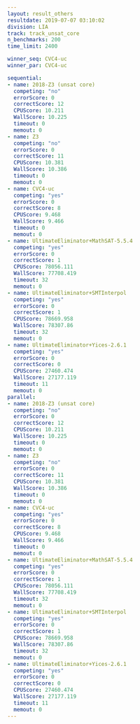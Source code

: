 ```yaml
---
layout: result_others
resultdate: 2019-07-07 03:10:02
division: LIA
track: track_unsat_core
n_benchmarks: 200
time_limit: 2400

winner_seq: CVC4-uc
winner_par: CVC4-uc

sequential:
- name: 2018-Z3 (unsat core)
  competing: "no"
  errorScore: 0
  correctScore: 12
  CPUScore: 10.211
  WallScore: 10.225
  timeout: 0
  memout: 0
- name: Z3
  competing: "no"
  errorScore: 0
  correctScore: 11
  CPUScore: 10.381
  WallScore: 10.386
  timeout: 0
  memout: 0
- name: CVC4-uc
  competing: "yes"
  errorScore: 0
  correctScore: 8
  CPUScore: 9.468
  WallScore: 9.466
  timeout: 0
  memout: 0
- name: UltimateEliminator+MathSAT-5.5.4
  competing: "yes"
  errorScore: 0
  correctScore: 1
  CPUScore: 78056.111
  WallScore: 77708.419
  timeout: 32
  memout: 0
- name: UltimateEliminator+SMTInterpol
  competing: "yes"
  errorScore: 0
  correctScore: 1
  CPUScore: 78669.958
  WallScore: 78307.86
  timeout: 32
  memout: 0
- name: UltimateEliminator+Yices-2.6.1
  competing: "yes"
  errorScore: 0
  correctScore: 0
  CPUScore: 27460.474
  WallScore: 27177.119
  timeout: 11
  memout: 0
parallel:
- name: 2018-Z3 (unsat core)
  competing: "no"
  errorScore: 0
  correctScore: 12
  CPUScore: 10.211
  WallScore: 10.225
  timeout: 0
  memout: 0
- name: Z3
  competing: "no"
  errorScore: 0
  correctScore: 11
  CPUScore: 10.381
  WallScore: 10.386
  timeout: 0
  memout: 0
- name: CVC4-uc
  competing: "yes"
  errorScore: 0
  correctScore: 8
  CPUScore: 9.468
  WallScore: 9.466
  timeout: 0
  memout: 0
- name: UltimateEliminator+MathSAT-5.5.4
  competing: "yes"
  errorScore: 0
  correctScore: 1
  CPUScore: 78056.111
  WallScore: 77708.419
  timeout: 32
  memout: 0
- name: UltimateEliminator+SMTInterpol
  competing: "yes"
  errorScore: 0
  correctScore: 1
  CPUScore: 78669.958
  WallScore: 78307.86
  timeout: 32
  memout: 0
- name: UltimateEliminator+Yices-2.6.1
  competing: "yes"
  errorScore: 0
  correctScore: 0
  CPUScore: 27460.474
  WallScore: 27177.119
  timeout: 11
  memout: 0
---
```

